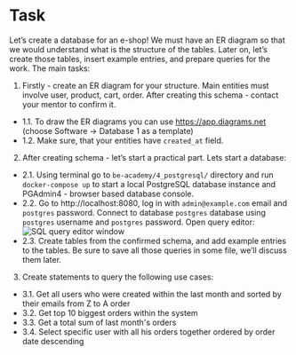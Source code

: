 # Task
Let’s create a database for an e-shop! We must have an ER diagram so that we would understand what is the structure of the tables. Later on, let’s create those tables, insert example entries, and prepare queries for the work. The main tasks:

1. Firstly - create an ER diagram for your structure. Main entities must involve user, product, cart, order. After creating this schema - contact your mentor to confirm it.
 - 1.1. To draw the ER diagrams you can use https://app.diagrams.net (choose Software -> Database 1 as a template)
 - 1.2. Make sure, that your entities have `created_at` field.

2. After creating schema - let’s start a practical part. Lets start a database:
 - 2.1. Using terminal go to `be-academy/4_postgresql/` directory and run `docker-compose up` to start a local PostgreSQL database instance and PGAdmin4 - browser based database console.
 - 2.2. Go to http://localhost:8080, log in with `admin@example.com` email and `postgres` password. Connect to database `postgres` database using `postgres` username and `postgres` password. Open query editor: ![SQL query editor window](sql_query_editor_window.png "SQL query editor window")
 - 2.3. Create tables from the confirmed schema, and add example entries to the tables. Be sure to save all those queries in some file, we’ll discuss them later.

3. Create statements to query the following use cases:
 - 3.1. Get all users who were created within the last month and sorted by their emails from Z to A order
 - 3.2. Get top 10 biggest orders within the system
 - 3.3. Get a total sum of last month's orders
 - 3.4. Select specific user with all his orders together ordered by order date descending
